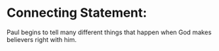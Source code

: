 # Connecting Statement:

Paul begins to tell many different things that happen when God makes believers right with him.